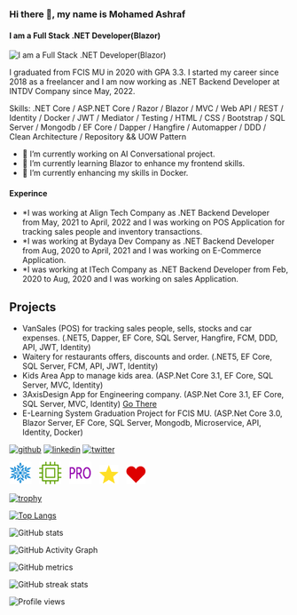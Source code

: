 ### Hi there 👋, my name is Mohamed Ashraf
#### I am a Full Stack .NET Developer(Blazor)
![I am a Full Stack .NET Developer(Blazor)](https://avatars.githubusercontent.com/u/52258427?s=400&u=86d06285d9061a9b90a1c98af4980636084aeeb9&v=4)

I graduated from FCIS MU in 2020 with GPA 3.3.
I started my career since 2018 as a freelancer and I am now working as .NET Backend Developer at INTDV Company since May, 2022.

Skills: .NET Core / ASP.NET Core / Razor / Blazor / MVC / Web API / REST / Identity / Docker / JWT / Mediator / Testing / HTML / CSS / Bootstrap / SQL Server / Mongodb / EF Core / Dapper / Hangfire / Automapper / DDD / Clean Architecture / Repository && UOW Pattern

- 🔭 I’m currently working on AI Conversational project.
- 🌱 I’m currently learning Blazor to enhance my frontend skills.
- 🌱 I’m currently enhancing my skills in Docker.

#### Experince
- *I was working at Align Tech Company as .NET Backend Developer from May, 2021 to April, 2022 and I was working on POS Application for tracking sales people and inventory transactions.
- *I was working at Bydaya Dev Company as .NET Backend Developer from Aug, 2020 to April, 2021 and I was working on E-Commerce Application.
- *I was working at ITech Company as .NET Backend Developer from Feb, 2020 to Aug, 2020 and I was working on sales Application.

## Projects
  - VanSales (POS) for tracking sales people, sells, stocks and car expenses. (.NET5, Dapper, EF Core, SQL Server, Hangfire, FCM, DDD, API, JWT, Identity)
  - Waitery for restaurants offers, discounts and order. (.NET5, EF Core, SQL Server, FCM, API, JWT, Identity)
  - Kids Area App to manage kids area. (ASP.Net Core 3.1, EF Core, SQL Server, MVC, Identity)
  - 3AxisDesign App for Engineering company. (ASP.Net Core 3.1, EF Core, SQL Server, MVC, Identity) [Go There](http://3axisdesigneg.com)
  - E-Learning System Graduation Project for FCIS MU. (ASP.Net Core 3.0, Blazor Server, EF Core, SQL Server, Mongodb, Microservice, API, Identity, Docker)

[<img src='https://cdn.jsdelivr.net/npm/simple-icons@3.0.1/icons/github.svg' alt='github' height='40'>](https://github.com/MohamedAshraf004)  [<img src='https://cdn.jsdelivr.net/npm/simple-icons@3.0.1/icons/linkedin.svg' alt='linkedin' height='40'>](https://www.linkedin.com/in/https://www.linkedin.com/in/mohamedashraf1811//)  [<img src='https://cdn.jsdelivr.net/npm/simple-icons@3.0.1/icons/twitter.svg' alt='twitter' height='40'>](https://twitter.com/https://twitter.com/MohAshraf1811)  

<a href='https://archiveprogram.github.com/'><img src='https://raw.githubusercontent.com/acervenky/animated-github-badges/master/assets/acbadge.gif' width='40' height='40'></a> <a href='https://docs.github.com/en/developers'><img src='https://raw.githubusercontent.com/acervenky/animated-github-badges/master/assets/devbadge.gif' width='40' height='40'></a> <a href='https://github.com/pricing'><img src='https://raw.githubusercontent.com/acervenky/animated-github-badges/master/assets/pro.gif' width='40' height='40'></a> <a href='https://stars.github.com/'><img src='https://raw.githubusercontent.com/acervenky/animated-github-badges/master/assets/starbadge.gif' width='35' height='35'></a> <a href='https://docs.github.com/en/github/supporting-the-open-source-community-with-github-sponsors'><img src='https://raw.githubusercontent.com/acervenky/animated-github-badges/master/assets/sponsorbadge.gif' width='35' height='35'></a> 

[![trophy](https://github-profile-trophy.vercel.app/?username=MohamedAshraf004)](https://github.com/ryo-ma/github-profile-trophy)

[![Top Langs](https://github-readme-stats.vercel.app/api/top-langs/?username=MohamedAshraf004)](https://github.com/anuraghazra/github-readme-stats)

![GitHub stats](https://github-readme-stats.vercel.app/api?username=MohamedAshraf004&show_icons=true&count_private=true)  

![GitHub Activity Graph](https://activity-graph.herokuapp.com/graph?username=MohamedAshraf004)  

![GitHub metrics](https://metrics.lecoq.io/MohamedAshraf004)  

![GitHub streak stats](https://github-readme-streak-stats.herokuapp.com/?user=MohamedAshraf004)  

![Profile views](https://gpvc.arturio.dev/MohamedAshraf004)  

<!--
### Hi there 👋
**MohamedAshraf004/MohamedAshraf004** is a ✨ _special_ ✨ repository because its `README.md` (this file) appears on your GitHub profile.

Here are some ideas to get you started:

- 🔭 I’m currently working on ...
- 🌱 I’m currently learning ...
- 👯 I’m looking to collaborate on ...
- 🤔 I’m looking for help with ...
- 💬 Ask me about ...
- 📫 How to reach me: ...
- 😄 Pronouns: ...
- ⚡ Fun fact: ...
-->
